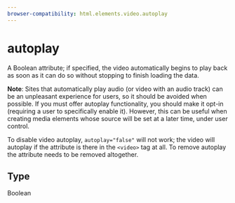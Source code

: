 ```yaml
---
browser-compatibility: html.elements.video.autoplay
---
```


# autoplay

A Boolean attribute; if specified, the video automatically begins to play back as soon as it can do so without stopping to finish loading the data.

**Note**: Sites that automatically play audio (or video with an audio track) can be an unpleasant experience for users, so it should be avoided when possible. If you must offer autoplay functionality, you should make it opt-in (requiring a user to specifically enable it). However, this can be useful when creating media elements whose source will be set at a later time, under user control.

To disable video autoplay, `autoplay="false"` will not work; the video will autoplay if the attribute is there in the `<video>` tag at all. To remove autoplay the attribute needs to be removed altogether.

 ## Type

 Boolean